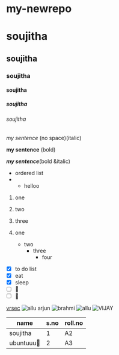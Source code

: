 # my-newrepo
# soujitha
## soujitha
### soujitha
#### soujitha
##### soujitha
###### soujitha
*my sentence* (no space)(italic)

**my sentence** (bold)

***my sentence***(bold &italic)


- ordered list
-   - helloo
1. one
2. two
3. three

1. one
   * two
     * three
       * four
- [x] to do list
- [x] eat
- [x] sleep
- [ ] :tada:
- [ ] :wilted_flower:

[vrsec](www.vrsec.acin)
![allu arjun](https://images.news18.com/ibnlive/uploads/2020/12/1607774003_allu-arjun-1.jpg?im=FitAndFill,width=1200,height=900)
![brahmi](https://yt3.ggpht.com/ytc/AKedOLQcqOzKYd9FjGHIXLjS2iZz4Iqihc96nEX8GYfe=s900-c-k-c0x00ffffff-no-rj)
![allu](https://c.tenor.com/RiL_1gJLvj8AAAAC/allu-arjun-ala-vaikunthapurramuloo.gif)
![VIJAY](https://www.pinkvilla.com/imageresize/thalapathy_vijay_prashanth_neel_0.jpg?width=752&format=webp&t=pvorg)

name|s.no|roll.no
----|----|----
soujitha|1|A2
ubuntuuu:tada:|2|A3

